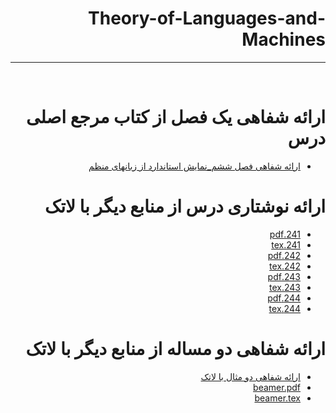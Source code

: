 <div dir="rtl">

# Theory-of-Languages-and-Machines
---

<br>

# ارائه شفاهی یک فصل از کتاب مرجع اصلی درس
- [ارائه شفاهی فصل ششم_نمایش استاندارد از زبانهای منظم](http://m.aparat.com/v/5kdPR)

# ارائه نوشتاری درس از منابع دیگر با لاتک
- [241.pdf](https://s16.picofile.com/file/8420569326/241.pdf.html)
- [241.tex](https://s17.picofile.com/file/8420569218/241.tex.html)
- [242.pdf](https://s16.picofile.com/file/8420569426/242.pdf.html)
- [242.tex](https://s16.picofile.com/file/8420569484/242.tex.html)
- [243.pdf](https://s16.picofile.com/file/8420587418/243.pdf.html)
- [243.tex](https://s17.picofile.com/file/8420587484/243.tex.html)
- [244.pdf](https://s17.picofile.com/file/8420619068/244_1_.pdf.html)
- [244.tex](https://s17.picofile.com/file/8420619126/244_1_.tex.html)

# ارائه شفاهی دو مساله از منابع دیگر با لاتک
- [ارائه شفاهی دو مثال با لاتک]()
- [beamer.pdf]()
- [beamer.tex]()


